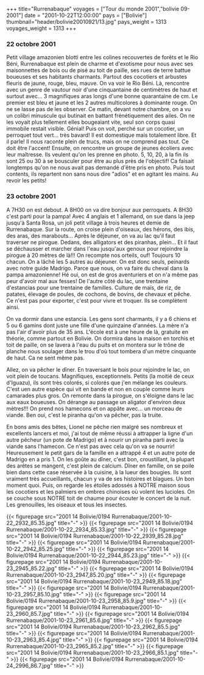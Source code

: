 +++
title="Rurrenabaque"
voyages = ["Tour du monde 2001","bolivie 09-2001"]
date = "2001-10-22T12:00:00"
pays = ["Bolivie"]
thumbnail="header/bolivie20010921/13.jpg"
pays_weight = 1313
voyages_weight = 1313
+++
### 22 octobre 2001

Petit village amazonien blotti entre les colines recouvertes de forêts et le 
Rio Béni, Rurrenabaque est plein de charme et d'exotisme pour nous avec ses 
maisonnettes de bois ou de pisé au toit de paille, ses rues de terre battue 
boueuses et ses habitants charmants. Partout des cocotiers et arbustes fleuris 
de jaune, rouge, bleu, mauve. On va voir le Rio Béni. Là, rencontre avec un 
genre de vautour noir d'une cinquantaine de centimètres de haut et surtout avec... 
3 magnifiques aras longs d'une bonne quarantaine de cm. Le premier est bleu 
et jaune et les 2 autres multicolores à dominante rouge. On ne se lasse pas 
de les observer. Ce matin, devant notre chambre, on a vu un colibri minuscule 
qui butinait en battant frénétiquement des ailes. On ne les voyait plus tellement 
elles bougeaiant vite, seul son corps quasi immobile restait visible. Génial! 
Puis on voit, perché sur un cocotier, un perroquet tout vert... très bavard! 
Il est domestique mais totalement libre. Et il parle! Il nous raconte plein 
de trucs, mais on ne comprend pas tout. Ce doit être l'accent! Ensuite, on rencontre 
un groupe de jeunes écoliers avec leur maîtresse. Ils veulent qu'on les prenne 
en photo. 5, 10, 20, à la fin ils sont 25 ou 30 à se bousculer pour être au 
plus près de l'objectif! Ca faisait longtemps qu'on ne nous avait pas demandé 
d'être pris en photo. Puis tout contents, ils repartent non sans nous dire "adios" 
et en agitant les mains. Au revoir les petits!

### 23 octobre 2001

A 7H30 on est debout. A 8H00 on va dire bonjour aux perroquets. A 8H30 c'est 
parti pour la pampa! Avec 4 anglais et 1 allemand, on sue dans la jeep jusqu'à 
Santa Rosa, un joli petit village à trois heures et demie de Rurrenabaque. Sur 
la route, on croise plein d'oiseaux, des hérons, des ibis, des aras, des marabouts... 
Après le déjeuner, on va au lac qu'il faut traverser ne pirogue. Dedans, des 
alligators et des piranhas, plein... Et il faut se déchausser et marcher dans 
l'eau jusqu'aux genoux pour rejoindre la pirogue à 20 mètres de là!!! On recompte 
nos orteils, ouf! Toujours 10 chacun. On a lâché les 5 autres au déjeuner. On 
est donc seuls, peinards avec notre guide Madrigo. Parce que nous, on va faire 
du cheval dans la pampa amazonienne! Hé oui, on est de gros aventuriers et on 
n'a même pas peur d'avoir mal aux fesses! De l'autre côté du lac, une trentaine 
d'estancias pour une trentaine de familles. Culture de maïs, de riz, de patates, 
élevage de poules, de cochons, de bovins, de chevaux et pêche. Ce n'est pas 
pour exporter, c'est pour vivre et troquer. Ils se complètent ainsi.

On va dormir dans une estancia. Les gens sont charmants, il y a 6 chiens et 
5 ou 6 gamins dont juste une fille d'une quinzaine d'années. La mère n'a pas 
l'air d'avoir plus de 35 ans. L'école est à une heure de là, gratuite en théorie, 
comme partout en Bolivie. On dormira dans la maison en torchis et toit de paille, 
on se lavera à l'eau du puits et on montera sur le trône de planche nous soulager 
dans le trou d'où tout tombera d'un mètre cinquante de haut. Ca ne sent même 
pas.

Allez, on va pêcher le dîner. En traversant le bois pour rejoindre le lac, 
on voit plein de toucans. Magnifiques, exceptionnels. Petits (la moitié de ceux 
d'Iguazu), ils sont très colorés, si colorés que j'en mélange les couleurs. 
C'est uen autre espèce qui vit en bande et non en couple comme leurs camarades 
plus gros. On remonte dans la pirogue, on s'éloigne dans le lac aux eaux boueuses. 
On dérange au passage un aligator d'environ deux mètres!!! On prend nos hamecons 
et on appâte avec... un morceau de viande. Ben oui, c'est le piranha qu'on va 
pêcher, pas la truite.

En bons amis des bêtes, Lionel ne pêche rien malgré ses nombreux et excellents 
lancers et moi, j'ai tout de même réussi à attrapper la ligne d'un autre pêcheur 
(un pote de Madrigo) et à nourir un piranha parti avec la viande sans l'hamecon. 
Ce n'est pas avec cela qu'on va se nourrir! Heureusement le petit gars de la 
famille en a attrappé 4 et un autre pote de Madrigo en a pris 1. On les goûte 
au dîner, c'est bon, croustillant, la plupart des arêtes se mangent, c'est plein 
de calcium. Dîner en famille, on se poile bien dans cette case réservée à la 
cuisine, à la lueur des bougies. Ils sont vraiment très accueillants, chacun 
y va de ses histoires et blagues. Un bon moment quoi. Puis, on regarde les étoiles 
adossés à NOTRE maison sous les cocotiers et les palmiers en ombres chinoises 
où volent les lucioles. On se couche sous NOTRE toit de chaume pour écouter 
le concert de la nuit. Les grenouilles, les oiseaux et tous les insectes.


<div id="TOTO">{{< figurepage src="2001 14 Bolivie/0194 Rurrenabaque/2001-10-22_2932_85.35.jpg" title="-"  >}}
{{< figurepage src="2001 14 Bolivie/0194 Rurrenabaque/2001-10-22_2934_85.33.jpg" title="-"  >}}
{{< figurepage src="2001 14 Bolivie/0194 Rurrenabaque/2001-10-22_2939_85.28.jpg" title="-"  >}}
{{< figurepage src="2001 14 Bolivie/0194 Rurrenabaque/2001-10-22_2942_85.25.jpg" title="-"  >}}
{{< figurepage src="2001 14 Bolivie/0194 Rurrenabaque/2001-10-22_2944_85.23.jpg" title="-"  >}}
{{< figurepage src="2001 14 Bolivie/0194 Rurrenabaque/2001-10-23_2945_85.22.jpg" title="-"  >}}
{{< figurepage src="2001 14 Bolivie/0194 Rurrenabaque/2001-10-23_2947_85.20.jpg" title="-"  >}}
{{< figurepage src="2001 14 Bolivie/0194 Rurrenabaque/2001-10-23_2949_85.18.jpg" title="-"  >}}
{{< figurepage src="2001 14 Bolivie/0194 Rurrenabaque/2001-10-23_2957_85.10.jpg" title="-"  >}}
{{< figurepage src="2001 14 Bolivie/0194 Rurrenabaque/2001-10-23_2958_85.9.jpg" title="-"  >}}
{{< figurepage src="2001 14 Bolivie/0194 Rurrenabaque/2001-10-23_2960_85.7.jpg" title="-"  >}}
{{< figurepage src="2001 14 Bolivie/0194 Rurrenabaque/2001-10-23_2961_85.6.jpg" title="-"  >}}
{{< figurepage src="2001 14 Bolivie/0194 Rurrenabaque/2001-10-23_2962_85.5.jpg" title="-"  >}}
{{< figurepage src="2001 14 Bolivie/0194 Rurrenabaque/2001-10-23_2963_85.4.jpg" title="-"  >}}
{{< figurepage src="2001 14 Bolivie/0194 Rurrenabaque/2001-10-23_2965_85.2.jpg" title="-"  >}}
{{< figurepage src="2001 14 Bolivie/0194 Rurrenabaque/2001-10-23_2966_85.1.jpg" title="-"  >}}
{{< figurepage src="2001 14 Bolivie/0194 Rurrenabaque/2001-10-24_2996_86.7.jpg" title="-"  >}}
</DIV>

